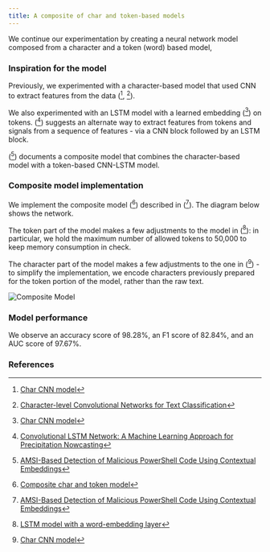 ```yaml
---
title: A composite of char and token-based models
---
```

We continue our experimentation by creating a neural network model composed from a character and a token (word) based model,

### Inspiration for the model
Previously, we experimented with a character-based model that used CNN to extract features from the data ([^colab11], [^paper1]). 

We also experimented with an LSTM model with a learned embedding ([^colab11]) on tokens. ([^paper2]) suggests an alternate way to extract features from tokens and signals from a sequence of features - via a CNN block followed by an LSTM block.

([^paper3]) documents a composite model that combines the character-based model with a token-based CNN-LSTM model.

### Composite model implementation
We implement the composite model ([^colab12]) described in ([^paper3]). The diagram below shows the network.

The token part of the model makes a few adjustments to the model in ([^colab3]): in particular, we hold the maximum number of allowed tokens to 50,000 to keep memory consumption in check.

The character part of the model makes a few adjustments to the one in ([^colab11]) - to simplify the implementation, we encode characters previously prepared for the token portion of the model, rather than the raw text.

![Composite Model](/fakejobs/assets/images/composite_model-2021-01-29.png)

### Model performance
We observe an accuracy score of 98.28%, an F1 score of 82.84%, and an AUC score of 97.67%.

### References
[^colab3]: [LSTM model with a word-embedding layer](https://github.com/r-dube/fakejobs/blob/main/fj_lstm.ipynb)
[^colab11]: [Char CNN model](https://github.com/r-dube/fakejobs/blob/main/fj_char_cnn.ipynb)
[^colab12]: [Composite char and token model](https://github.com/r-dube/fakejobs/blob/main/fj_composite.ipynb)
[^paper1]: [Character-level Convolutional Networks for Text Classification](https://arxiv.org/pdf/1509.01626.pdf)
[^paper2]: [Convolutional LSTM Network: A Machine Learning Approach for Precipitation Nowcasting](https://arxiv.org/pdf/1506.04214.pdf)
[^paper3]: [AMSI-Based Detection of Malicious PowerShell Code Using Contextual Embeddings](https://arxiv.org/abs/1905.09538)
